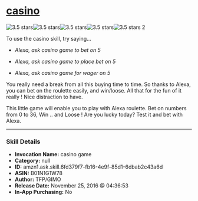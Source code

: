 # [casino](http://alexa.amazon.com/#skills/amzn1.ask.skill.6fd379f7-fb16-4e9f-85d1-6dbab2c43a6d)
![3.5 stars](../../images/ic_star_black_18dp_1x.png)![3.5 stars](../../images/ic_star_black_18dp_1x.png)![3.5 stars](../../images/ic_star_black_18dp_1x.png)![3.5 stars](../../images/ic_star_half_black_18dp_1x.png)![3.5 stars](../../images/ic_star_border_black_18dp_1x.png) 2

To use the casino skill, try saying...

* *Alexa, ask casino game to bet on 5*

* *Alexa, ask casino game to place bet on 5*

* *Alexa, ask casino game for wager on 5*

You really need a break from all this buying time to time. So thanks to Alexa, you can bet on the roulette easily, and win/loose. All that for the fun of it really ! Nice distraction to have.

This little game will enable you to play with Alexa roulette. Bet on numbers from 0 to 36, Win .. and Loose ! Are you lucky today? Test it and bet with Alexa.

***

### Skill Details

* **Invocation Name:** casino game
* **Category:** null
* **ID:** amzn1.ask.skill.6fd379f7-fb16-4e9f-85d1-6dbab2c43a6d
* **ASIN:** B01N1G1W78
* **Author:** TFP/GIMO
* **Release Date:** November 25, 2016 @ 04:36:53
* **In-App Purchasing:** No

